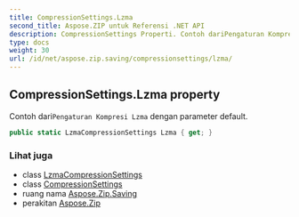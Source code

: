 ```yaml
---
title: CompressionSettings.Lzma
second_title: Aspose.ZIP untuk Referensi .NET API
description: CompressionSettings Properti. Contoh dariPengaturan Kompresi Lzma dengan parameter default.
type: docs
weight: 30
url: /id/net/aspose.zip.saving/compressionsettings/lzma/
---
```

## CompressionSettings.Lzma property

Contoh dari`Pengaturan Kompresi Lzma` dengan parameter default.

```csharp
public static LzmaCompressionSettings Lzma { get; }
```

### Lihat juga

* class [LzmaCompressionSettings](../../lzmacompressionsettings/)
* class [CompressionSettings](../)
* ruang nama [Aspose.Zip.Saving](../../compressionsettings/)
* perakitan [Aspose.Zip](../../../)


